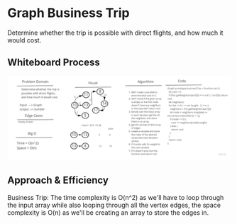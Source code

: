 # Graph Business Trip

Determine whether the trip is possible with direct flights, and how much it would cost.

## Whiteboard Process

![Whiteboard](./assets/whiteboard.jpg)

## Approach & Efficiency

Business Trip: The time complexity is O(n^2) as we'll have to loop through the input array while also looping through all the vertex edges, the space complexity is O(n) as we'll be creating an array to store the edges in.
